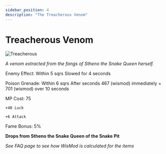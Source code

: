 ```yaml
---
sidebar_position: 4
description: "The Treacherous Venom"
---
```


# Treacherous Venom

![Treacherous](https://vwiki.valorserver.com/api/item/picture/treacherous%20venom)

<i>A venom extracted from the fangs of Stheno the Snake Queen herself.</i>

Enemy Effect: Within 5 sqrs Slowed for 4 seconds

Poison Grenade: Within 6 sqrs After  seconds 467 (wismod) immediately + 701 (wismod) over 10 seconds

MP Cost: 75

    +40 Luck
    
    +6 Attack

Fame Bonus: 5%

**Drops from Stheno the Snake Queen of the Snake Pit**

*See FAQ page to see how WisMod is calculated for the items*
